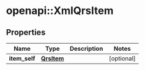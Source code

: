 # openapi::XmlQrsItem


## Properties
Name | Type | Description | Notes
------------ | ------------- | ------------- | -------------
**item_self** | [**QrsItem**](QrsItem.md) |  | [optional] 


